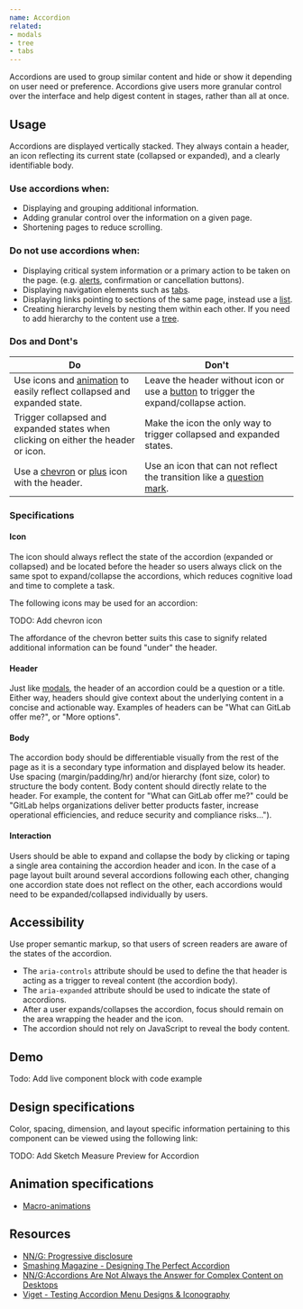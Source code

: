 ```yaml
---
name: Accordion
related:
- modals
- tree
- tabs
---
```


Accordions are used to group similar content and hide or show it depending on user need or preference. Accordions give users more granular control over the interface and help digest content in stages, rather than all at once.

## Usage

Accordions are displayed vertically stacked. They always contain a header, an icon reflecting its current state (collapsed or expanded), and a clearly identifiable body.

### Use accordions when:

* Displaying and grouping additional information.
* Adding granular control over the information on a given page.
* Shortening pages to reduce scrolling.

### Do not use accordions when:

* Displaying critical system information or a primary action to be taken on the page. (e.g. [alerts](/components/alert), confirmation or cancellation buttons).
* Displaying navigation elements such as [tabs](/components/tabs).
* Displaying links pointing to sections of the same page, instead use a [list](/components/list).
* Creating hierarchy levels by nesting them within each other. If you need to add hierarchy to the content use a [tree](/components/tree).

### Dos and Dont's

| Do | Don't |
| ------ | ------ |
| Use icons and [animation](/product-foundations/motion) to easily reflect collapsed and expanded state. | Leave the header without icon or use a [button](/components/buttons) to trigger the expand/collapse action.|
| Trigger collapsed and expanded states when clicking on either the header or icon. | Make the icon the only way to trigger collapsed and expanded states. | 
| Use a [chevron](https://gitlab.com/gitlab-org/gitlab-svgs/blob/master/sprite_icons/chevron-right.svg) or [plus](https://gitlab.com/gitlab-org/gitlab-svgs/blob/master/sprite_icons/plus.svg) icon with the header. | Use an icon that can not reflect the transition like a [question mark](https://gitlab.com/gitlab-org/gitlab-svgs/blob/master/sprite_icons/question.svg). | 

### Specifications

#### Icon

The icon should always reflect the state of the accordion (expanded or collapsed) and be located before the header so users always click on the same spot to expand/collapse the accordions, which reduces cognitive load and time to complete a task. 

The following icons may be used for an accordion:

TODO:
Add chevron icon

The affordance of the chevron better suits this case to signify related additional information can be found "under" the header.

#### Header

Just like [modals](/components/modals/), the header of an accordion could be a question or a title. Either way, headers should give context about the underlying content in a concise and actionable way. Examples of headers can be "What can GitLab offer me?", or "More options".

#### Body

The accordion body should be differentiable visually from the rest of the page as it is a secondary type information and displayed below its header. Use spacing (margin/padding/hr) and/or hierarchy (font size, color) to structure the body content. Body content should directly relate to the header. For example, the content for "What can GitLab offer me?" could be "GitLab helps organizations deliver better products faster, increase operational efficiencies, and reduce security and compliance risks...").

#### Interaction

Users should be able to expand and collapse the body by clicking or taping a single area containing the accordion header and icon. In the case of a page layout built around several accordions following each other, changing one accordion state does not reflect on the other, each accordions would need to be expanded/collapsed individually by users. 

## Accessibility

Use proper semantic markup, so that users of screen readers are aware of the states of the accordion.

* The `aria-controls` attribute should be used to define the that header is acting as a trigger to reveal content (the accordion body).
* The `aria-expanded` attribute should be used to indicate the state of accordions.
* After a user expands/collapses the accordion, focus should remain on the area wrapping the header and the icon.
* The accordion should not rely on JavaScript to reveal the body content.

## Demo

Todo: Add live component block with code example

## Design specifications

Color, spacing, dimension, and layout specific information pertaining to this component can be viewed using the following link:

TODO: Add Sketch Measure Preview for Accordion

## Animation specifications

* [Macro-animations](https://design.gitlab.com/product-foundations/motion/#macro-animations)

## Resources

* [NN/G: Progressive disclosure](https://www.nngroup.com/articles/progressive-disclosure/)
* [Smashing Magazine - Designing The Perfect Accordion](https://www.smashingmagazine.com/2017/06/designing-perfect-accordion-checklist/#top)
* [NN/G:Accordions Are Not Always the Answer for Complex Content on Desktops](https://www.nngroup.com/articles/accordions-complex-content/)
* [Viget - Testing Accordion Menu Designs & Iconography](https://www.viget.com/articles/testing-accordion-menu-designs-iconography/) 
